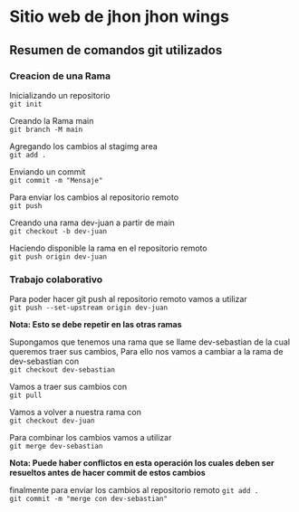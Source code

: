 # Sitio web de jhon jhon wings
## Resumen de comandos git utilizados 
### Creacion de una Rama

Inicializando un repositorio  
`git init` 

Creando la Rama main  
`git branch -M main`

Agregando los cambios al stagimg area  
`git add .`

Enviando un commit  
`git commit -m "Mensaje"`

Para enviar los cambios al repositorio remoto   
`git push`

Creando una rama dev-juan a partir de main  
`git checkout -b dev-juan`

Haciendo disponible la rama en el repositorio remoto  
`git push origin dev-juan`

### Trabajo colaborativo 
Para poder hacer git push al repositorio remoto vamos a utilizar     
`git push --set-upstream origin dev-juan`

**Nota: Esto se debe repetir en las otras ramas**

Supongamos que tenemos una rama que se llame dev-sebastian de la cual queremos traer sus cambios, Para ello nos vamos a cambiar a la rama de dev-sebastian con  
`git checkout dev-sebastian`

Vamos a traer sus cambios con  
`git pull`

Vamos a volver a nuestra rama con  
`git checkout dev-juan`

Para combinar los cambios vamos a utilizar   
`git merge dev-sebastian`

**Nota: Puede haber conflictos en esta operación los cuales deben ser resueltos antes de hacer commit de estos cambios**

finalmente para enviar los cambios al repositorio remoto
`git add .`  
`git commit -m "merge con dev-sebastian"`



